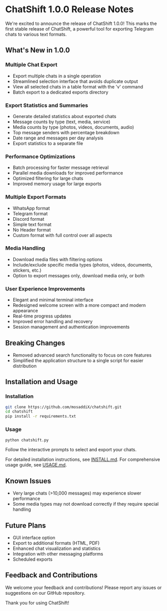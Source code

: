 # ChatShift 1.0.0 Release Notes

We're excited to announce the release of ChatShift 1.0.0! This marks the first stable release of ChatShift, a powerful tool for exporting Telegram chats to various text formats.

## What's New in 1.0.0

### Multiple Chat Export
- Export multiple chats in a single operation
- Streamlined selection interface that avoids duplicate output
- View all selected chats in a table format with the 'v' command
- Batch export to a dedicated exports directory

### Export Statistics and Summaries
- Generate detailed statistics about exported chats
- Message counts by type (text, media, service)
- Media counts by type (photos, videos, documents, audio)
- Top message senders with percentage breakdown
- Date range and messages per day analysis
- Export statistics to a separate file

### Performance Optimizations
- Batch processing for faster message retrieval
- Parallel media downloads for improved performance
- Optimized filtering for large chats
- Improved memory usage for large exports

### Multiple Export Formats
- WhatsApp format
- Telegram format
- Discord format
- Simple text format
- No Header format
- Custom format with full control over all aspects

### Media Handling
- Download media files with filtering options
- Include/exclude specific media types (photos, videos, documents, stickers, etc.)
- Option to export messages only, download media only, or both

### User Experience Improvements
- Elegant and minimal terminal interface
- Redesigned welcome screen with a more compact and modern appearance
- Real-time progress updates
- Improved error handling and recovery
- Session management and authentication improvements

## Breaking Changes
- Removed advanced search functionality to focus on core features
- Simplified the application structure to a single script for easier distribution

## Installation and Usage

### Installation
```bash
git clone https://github.com/mosaddiX/chatshift.git
cd chatshift
pip install -r requirements.txt
```

### Usage
```bash
python chatshift.py
```

Follow the interactive prompts to select and export your chats.

For detailed installation instructions, see [INSTALL.md](INSTALL.md).
For comprehensive usage guide, see [USAGE.md](USAGE.md).

## Known Issues
- Very large chats (>10,000 messages) may experience slower performance
- Some media types may not download correctly if they require special handling

## Future Plans
- GUI interface option
- Export to additional formats (HTML, PDF)
- Enhanced chat visualization and statistics
- Integration with other messaging platforms
- Scheduled exports

## Feedback and Contributions
We welcome your feedback and contributions! Please report any issues or suggestions on our GitHub repository.

Thank you for using ChatShift!
